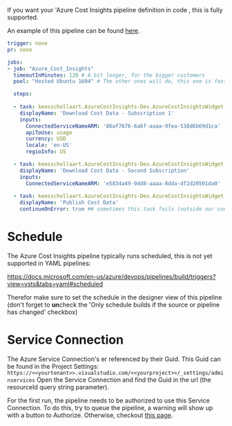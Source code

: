 If you want your 'Azure Cost Insights pipeline definition in code , this is fully supported.

An example of this pipeline can be found [here](https://github.com/keesschollaart81/AzureCostInsights.Marketplace/blob/master/azure-pipelines-example.yml).

``` YAML
trigger: none
pr: none

jobs:
- job: "Azure_Cost_Insights"
  timeoutInMinutes: 120 # A bit longer, for the bigger customers
  pool: "Hosted Ubuntu 1604" # The other ones will do, this one is fastest

  steps:
  
  - task: keesschollaart.AzureCostInsights-Dev.AzureCostInsightsWidget.DownloadTask.DownloadCostData@1
    displayName: 'Download Cost Data - Subscription 1'
    inputs:
      ConnectedServiceNameARM: '86af7676-6a6f-aaaa-9fea-538d6b69d1ca' 
      apiToUse: usage
      currency: USD
      locale: 'en-US'
      regioInfo: US

  - task: keesschollaart.AzureCostInsights-Dev.AzureCostInsightsWidget.DownloadTask.DownloadCostData@1
    displayName: 'Download Cost Data - Second Subscription'
    inputs:
      ConnectedServiceNameARM: 'e5834a49-9dd8-aaaa-8dda-df2d20501da0'
  
  - task: keesschollaart.AzureCostInsights-Dev.AzureCostInsightsWidget.PublishTask.PublishCostData@1
    displayName: 'Publish Cost Data'
    continueOnError: true ## sometimes this task fails (outside our code stack) with a system error that is not important
```

# Schedule
The Azure Cost Insights pipeline typically runs scheduled, this is not yet supported in YAML pipelines:

https://docs.microsoft.com/en-us/azure/devops/pipelines/build/triggers?view=vsts&tabs=yaml#scheduled

Therefor make sure to set the schedule in the designer view of this pipeline (don't forget to **un**check the 'Only schedule builds if the source or pipeline has changed' checkbox)

# Service Connection
The Azure Service Connection's er referenced by their Guid. This Guid can be found in the Project Settings:
```https://<<yourtenant>>.visualstudio.com/<<yourproject>>/_settings/adminservices```
Open the Service Connection and find the Guid in the url (the resourceId query string parameter).

For the first run, the pipeline needs to be authorized to use this Service Connection. To do this, try to queue the pipeline, a warning will show up with a button to Authorize. Otherwise, checkout [this page](https://docs.microsoft.com/en-us/azure/devops/pipelines/process/resources?view=vsts#troubleshooting-authorization-for-a-yaml-pipeline).  
